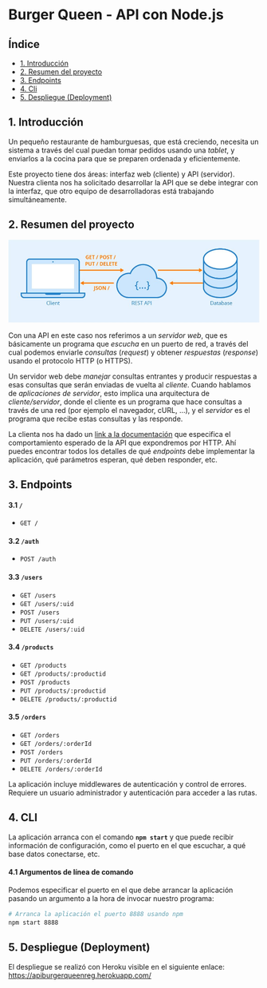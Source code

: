 # Burger Queen - API con Node.js

## Índice

* [1. Introducción](#1-Introducción)
* [2. Resumen del proyecto](#2-resumen-del-proyecto)
* [3. Endpoints](#3-endpoints)
* [4. Cli](#4-cli)
* [5. Despliegue (Deployment)](#Despliegue)

## 1. Introducción

Un pequeño restaurante de hamburguesas, que está creciendo, necesita un
sistema a través del cual puedan tomar pedidos usando una _tablet_, y enviarlos
a la cocina para que se preparen ordenada y eficientemente.

Este proyecto tiene dos áreas: interfaz web (cliente) y API (servidor). Nuestra
clienta nos ha solicitado desarrollar la API que se debe integrar con la
interfaz, que otro equipo de desarrolladoras está trabajando simultáneamente.


## 2. Resumen del proyecto

<img src="./Images/apiImg.jpg" >

Con una API en este caso nos referimos a un _servidor web_, que es
básicamente un programa que _escucha_ en un puerto de red, a través del cual
podemos enviarle _consultas_ (_request_) y obtener _respuestas_ (_response_)
usando el protocolo HTTP (o HTTPS).

Un servidor web debe _manejar_ consultas entrantes y producir respuestas a esas
consultas que serán enviadas de vuelta al _cliente_. Cuando hablamos de
_aplicaciones de servidor_, esto implica una arquitectura de _cliente/servidor_,
donde el cliente es un programa que hace consultas a través de una red (por
ejemplo el navegador, cURL, ...), y el _servidor_ es el programa que recibe
estas consultas y las responde.

La clienta nos ha dado un [link a la documentación](https://laboratoria.github.io/burger-queen-api/)
que especifica el comportamiento esperado de la API que expondremos por
HTTP. Ahí puedes encontrar todos los detalles de qué _endpoints_ debe
implementar la aplicación, qué parámetros esperan, qué deben responder, etc.



## 3. Endpoints


#### 3.1 `/`

* `GET /`

#### 3.2 `/auth`

* `POST /auth`

#### 3.3 `/users`

* `GET /users`
* `GET /users/:uid`
* `POST /users`
* `PUT /users/:uid`
* `DELETE /users/:uid`

#### 3.4 `/products`

* `GET /products`
* `GET /products/:productid`
* `POST /products`
* `PUT /products/:productid`
* `DELETE /products/:productid`

#### 3.5 `/orders`

* `GET /orders`
* `GET /orders/:orderId`
* `POST /orders`
* `PUT /orders/:orderId`
* `DELETE /orders/:orderId`

La aplicación incluye middlewares de autenticación y control de errores. Requiere un usuario administrador y autenticación para acceder a las rutas. 

## 4. CLI

La aplicación arranca con el comando **`npm start`** y que puede
recibir información de configuración, como el puerto en el que escuchar, a qué
base datos conectarse, etc. 

#### 4.1 Argumentos de línea de comando

Podemos especificar el puerto en el que debe arrancar la aplicación pasando un
argumento a la hora de invocar nuestro programa:

```sh
# Arranca la aplicación el puerto 8888 usando npm
npm start 8888
```


## 5. Despliegue (Deployment)

El despliegue se realizó con Heroku visible en el siguiente enlace: https://apiburgerqueenreg.herokuapp.com/

